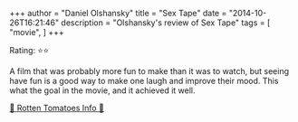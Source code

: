 +++
author = "Daniel Olshansky"
title = "Sex Tape"
date = "2014-10-26T16:21:46"
description = "Olshansky's review of Sex Tape"
tags = [
    "movie",
]
+++

Rating: ⭐⭐

A film that was probably more fun to make than it was to watch, but seeing have fun is a good way to make one laugh and improve their mood. This what the goal in the movie, and it achieved it well.

[🍅 Rotten Tomatoes Info 🍅](https://www.rottentomatoes.com//m/sex_tape_2014)